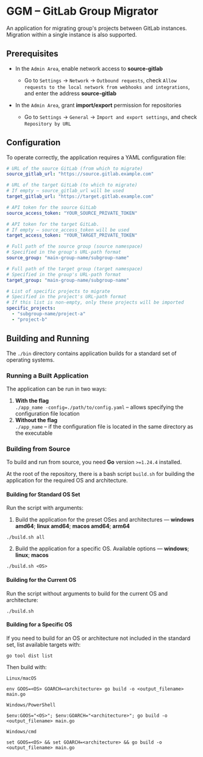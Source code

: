 # GGM – GitLab Group Migrator
An application for migrating group's projects between GitLab instances.  
Migration within a single instance is also supported.

## Prerequisites
- In the `Admin Area`, enable network access to **source-gitlab**
   - Go to `Settings` → `Network` → `Outbound requests`, check `Allow requests to the local network from webhooks and integrations`, and enter the address **source-gitlab**

- In the `Admin Area`, grant **import/export** permission for repositories
   - Go to `Settings` → `General` → `Import and export settings`, and check `Repository by URL`

## Configuration
To operate correctly, the application requires a YAML configuration file:
```yaml
# URL of the source GitLab (from which to migrate)
source_gitlab_url: "https://source.gitlab.example.com"

# URL of the target GitLab (to which to migrate)
# If empty — source_gitlab_url will be used
target_gitlab_url: "https://target.gitlab.example.com"

# API token for the source GitLab
source_access_token: "YOUR_SOURCE_PRIVATE_TOKEN"

# API token for the target GitLab.
# If empty — source_access_token will be used
target_access_token: "YOUR_TARGET_PRIVATE_TOKEN"

# Full path of the source group (source namespace)
# Specified in the group's URL-path format
source_group: "main-group-name/subgroup-name"

# Full path of the target group (target namespace)
# Specified in the group's URL-path format
target_group: "main-group-name/subgroup-name"

# List of specific projects to migrate
# Specified in the project's URL-path format
# If this list is non-empty, only these projects will be imported
specific_projects:
  - "subgroup-name/project-a"
  - "project-b"
```

## Building and Running
The `./bin` directory contains application builds for a standard set of operating systems.

### Running a Built Application
The application can be run in two ways:
1) **With the flag**  
   `./app_name -config=./path/to/config.yaml` – allows specifying the configuration file location
2) **Without the flag**  
   `./app_name` – if the configuration file is located in the same directory as the executable

### Building from Source
To build and run from source, you need **Go** version `>=1.24.4` installed.

At the root of the repository, there is a bash script `build.sh` for building the application for the required OS and architecture.

#### Building for Standard OS Set
Run the script with arguments:
1) Build the application for the preset OSes and architectures — **windows amd64**; **linux amd64**; **macos amd64**; **arm64**
```shell
./build.sh all
```

2) Build the application for a specific OS. Available options — **windows**; **linux**; **macos**
```shell
./build.sh <OS>
```

#### Building for the Current OS
Run the script without arguments to build for the current OS and architecture:
```shell
./build.sh
```

#### Building for a Specific OS
If you need to build for an OS or architecture not included in the standard set, list available targets with:
```shell
go tool dist list
```
Then build with:

`Linux/macOS`
```shell
env GOOS=<OS> GOARCH=<architecture> go build -o <output_filename> main.go
```

`Windows/PowerShell`
```shell
$env:GOOS="<OS>"; $env:GOARCH="<architecture>"; go build -o <output_filename> main.go
```

`Windows/cmd`
```shell
set GOOS=<OS> && set GOARCH=<architecture> && go build -o <output_filename> main.go
```
